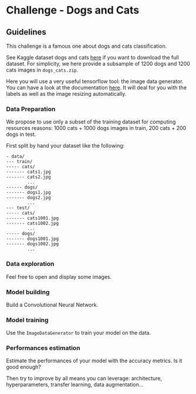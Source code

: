 # Challenge - Dogs and Cats

## Guidelines

This challenge is a famous one about dogs and cats classification.

See Kaggle dataset dogs and cats [here](https://www.kaggle.com/c/dogs-vs-cats) if you want to download the full dataset. For simplicity, we here provide a subsample of 1200 dogs and 1200 cats images in `dogs_cats.zip`.

Here you will use a very useful tensorflow tool: the image data generator. You can have a look at the documentation [here](https://www.tensorflow.org/api_docs/python/tf/keras/preprocessing/image/ImageDataGenerator). It will deal for you with the labels as well as the image resizing automatically.

### Data Preparation
We propose to use only a subset of the training dataset for computing resources reasons: 1000 cats + 1000 dogs images in train, 200 cats + 200 dogs in test.

First split by hand your dataset like the following:
```
- data/
--- train/
----- cats/
------- cats1.jpg
------- cats2.jpg
        ...
------ dogs/
------- dogs1.jpg
------- dogs2.jpg
        ...
--- test/
----- cats/
------- cats1001.jpg
------- cats1002.jpg
        ...
----- dogs/
------- dogs1001.jpg
------- dogs1002.jpg
        ...
```

### Data exploration

Feel free to open and display some images.

### Model building

Build a Convolutional Neural Network.

### Model training

Use the `ImageDataGenerator` to train your model on the data.

### Performances estimation

Estimate the performances of your model with the accuracy metrics. Is it good enough? 

Then try to improve by all means you can leverage: architecture, hyperparameters, transfer learning, data augmentation...
